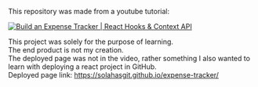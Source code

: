 This repository was made from a youtube tutorial: 
<!-- BEGIN YOUTUBE-CARDS -->
<!--  https://ytcards.demolab.com/?id=<videoID>&title=<videoTitle>&lang=en&timestamp=<video publish data in unix time format>&background_color=%230d1117&title_color=%23ffffff&stats_color=%23dedede&max_title_lines=1&width=250&border_radius=5&duration=<video duraction in seconds> "<video title>" -->
[![Build an Expense Tracker | React Hooks & Context API](https://ytcards.demolab.com/?id=XuFDcZABiDQ&title=Build+an+Expense+Tracker+|+React+Hooks+&+Context+API&lang=en&timestamp=1582347600&background_color=%230d1117&title_color=%23ffffff&stats_color=%23dedede&max_title_lines=1&width=250&border_radius=5&duration=2980 "Build an Expense Tracker | React Hooks & Context API")](https://youtu.be/XuFDcZABiDQ?si=M8JV-6VSObf9dOtE)
<!-- END YOUTUBE-CARDS -->

<!-- 
Example code to find the timestamp

let data_string= '22 Feb 2020';
let date = new Date(data_string);

let timestamp = Math.floor(date.getTime() / 1000);
console.log(timestamp);

-->
This project was solely for the purpose of learning. <br/>
The end product is not my creation. <br/>
The deployed page was not in the video, rather something I also wanted to learn with deploying a react project in GitHub. <br/>
Deployed page link: https://solahasgit.github.io/expense-tracker/

